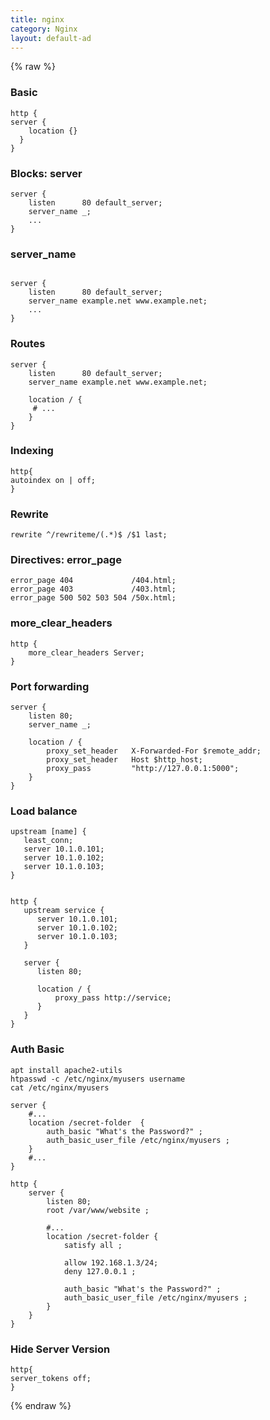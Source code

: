```yaml
---
title: nginx
category: Nginx
layout: default-ad
---
```


{% raw %}

### Basic

```shell
http {
server {
	location {}
  }
}
```

### Blocks: server


```shell
server {
    listen      80 default_server;
    server_name _;
    ...
}
```

### server_name

```shell

server {
    listen      80 default_server;
    server_name example.net www.example.net;
    ...
}

```


### Routes

```shell
server {
    listen      80 default_server;
    server_name example.net www.example.net;
    
    location / {
     # ...
    }
}
```


### Indexing

```shell
http{
autoindex on | off;
}
```

### Rewrite

```shell
rewrite ^/rewriteme/(.*)$ /$1 last;
```


### Directives: error_page

```shell
error_page 404             /404.html;
error_page 403             /403.html;
error_page 500 502 503 504 /50x.html;
```

### more_clear_headers
```shelll
http {
    more_clear_headers Server;
}

```

### Port forwarding
```shell
server {
    listen 80;
    server_name _;

    location / {
        proxy_set_header   X-Forwarded-For $remote_addr;
        proxy_set_header   Host $http_host;
        proxy_pass         "http://127.0.0.1:5000";
    }
}
```

### Load balance

```shell
upstream [name] {
   least_conn;
   server 10.1.0.101; 
   server 10.1.0.102;
   server 10.1.0.103;
}
```

```shell

http {
   upstream service {
      server 10.1.0.101; 
      server 10.1.0.102;
      server 10.1.0.103;
   }

   server {
      listen 80; 

      location / {
          proxy_pass http://service;
      }
   }
}

```


### Auth Basic
```shell
apt install apache2-utils
htpasswd -c /etc/nginx/myusers username
cat /etc/nginx/myusers
```

```shell
server {
    #...
    location /secret-folder  {
        auth_basic "What's the Password?" ;
        auth_basic_user_file /etc/nginx/myusers ;
    }
    #...
}
```


```shell
http {
    server {
        listen 80;
        root /var/www/website ;

        #...
        location /secret-folder {
            satisfy all ;

            allow 192.168.1.3/24;
            deny 127.0.0.1 ;

            auth_basic "What's the Password?" ;
            auth_basic_user_file /etc/nginx/myusers ;
        }
    }
}
```

### Hide Server Version

```shell
http{
server_tokens off;
}
```

{% endraw %}
